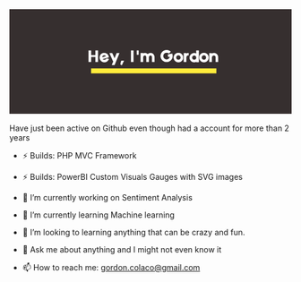 <img src="https://github.com/gordoncolaco/gordoncolaco/blob/master/img/hero.png" alt="Hero image">

<!--
**gordoncolaco/gordoncolaco** is a ✨ _special_ ✨ repository because its `README.md` (this file) appears on your GitHub profile.
-->
Have just been active on Github even though had a account for more than 2 years

- ⚡ Builds: PHP MVC Framework 
- ⚡ Builds: PowerBI Custom Visuals Gauges with SVG images

- 🔭 I’m currently working on Sentiment Analysis
- 🌱 I’m currently learning Machine learning
- 🤔 I’m looking to learning anything that can be crazy and fun.
- 💬 Ask me about anything and I might not even know it
- 📫 How to reach me: gordon.colaco@gmail.com
